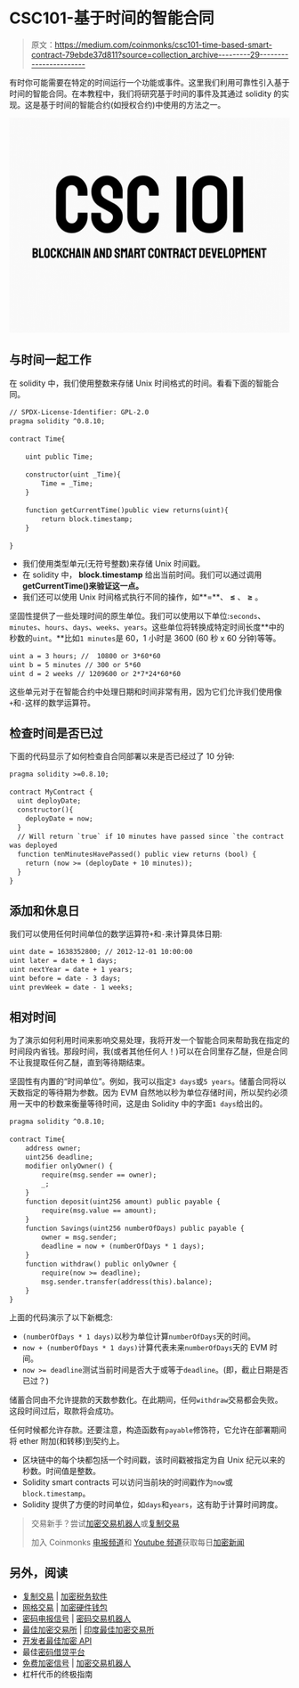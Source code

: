 # CSC101-基于时间的智能合同

> 原文：<https://medium.com/coinmonks/csc101-time-based-smart-contract-79ebde37d811?source=collection_archive---------29----------------------->

有时你可能需要在特定的时间运行一个功能或事件。这里我们利用可靠性引入基于时间的智能合同。在本教程中，我们将研究基于时间的事件及其通过 solidity 的实现。这是基于时间的智能合约(如授权合约)中使用的方法之一。

![](img/78db353f85d00a7149d8bc2b6bc3c9de.png)

## 与时间一起工作

在 solidity 中，我们使用整数来存储 Unix 时间格式的时间。看看下面的智能合同。

```
// SPDX-License-Identifier: GPL-2.0
pragma solidity ^0.8.10;

contract Time{

    uint public Time;

    constructor(uint _Time){
        Time = _Time;
    }

    function getCurrentTime()public view returns(uint){
        return block.timestamp;
    }

}
```

*   我们使用类型单元(无符号整数)来存储 Unix 时间戳。
*   在 solidity 中， **block.timestamp** 给出当前时间。我们可以通过调用 **getCurrentTime()来验证这一点。**
*   我们还可以使用 Unix 时间格式执行不同的操作，如**=**、 **≤** 、 **≥** 。

坚固性提供了一些处理时间的原生单位。我们可以使用以下单位:`seconds`、`minutes`、`hours`、`days`、`weeks`、`years`。这些单位将转换成特定时间长度**中的秒数的`uint`。**比如`1 minutes`是 60，1 小时是 3600 (60 秒 x 60 分钟)等等。

```
uint a = 3 hours; //  10800 or 3*60*60
uint b = 5 minutes // 300 or 5*60
uint d = 2 weeks // 1209600 or 2*7*24*60*60
```

这些单元对于在智能合约中处理日期和时间非常有用，因为它们允许我们使用像`+`和`-`这样的数学运算符。

## 检查时间是否已过

下面的代码显示了如何检查自合同部署以来是否已经过了 10 分钟:

```
pragma solidity >=0.8.10;

contract MyContract {
  uint deployDate;
  constructor(){
    deployDate = now;
  }
  // Will return `true` if 10 minutes have passed since `the contract was deployed
  function tenMinutesHavePassed() public view returns (bool) {
    return (now >= (deployDate + 10 minutes));
  }
}
```

## 添加和休息日

我们可以使用任何时间单位的数学运算符`+`和`-`来计算具体日期:

```
uint date = 1638352800; // 2012-12-01 10:00:00
uint later = date + 1 days;
uint nextYear = date + 1 years;
uint before = date - 3 days;
uint prevWeek = date - 1 weeks;
```

## 相对时间

为了演示如何利用时间来影响交易处理，我将开发一个智能合同来帮助我在指定的时间段内省钱。那段时间，我(或者其他任何人！)可以在合同里存乙醚，但是合同不让我提取任何乙醚，直到等待期结束。

坚固性有内置的“时间单位”。例如，我可以指定`3 days`或`5 years`。储蓄合同将以天数指定的等待期为参数。因为 EVM 自然地以秒为单位存储时间，所以契约必须用一天中的秒数来衡量等待时间，这是由 Solidity 中的字面`1 days`给出的。

```
pragma solidity ^0.8.10;

contract Time{
    address owner;
    uint256 deadline;
    modifier onlyOwner() {
        require(msg.sender == owner);
        _;
    }
    function deposit(uint256 amount) public payable {
        require(msg.value == amount);
    }
    function Savings(uint256 numberOfDays) public payable {
        owner = msg.sender;
        deadline = now + (numberOfDays * 1 days);
    }
    function withdraw() public onlyOwner {
        require(now >= deadline);
        msg.sender.transfer(address(this).balance);
    }
}
```

上面的代码演示了以下新概念:

*   `(numberOfDays * 1 days)`以秒为单位计算`numberOfDays`天的时间。
*   `now + (numberOfDays * 1 days)`计算代表未来`numberOfDays`天的 EVM 时间。
*   `now >= deadline`测试当前时间是否大于或等于`deadline`。(即，截止日期是否已过？)

储蓄合同由不允许提款的天数参数化。在此期间，任何`withdraw`交易都会失败。这段时间过后，取款将会成功。

任何时候都允许存款。还要注意，构造函数有`payable`修饰符，它允许在部署期间将 ether 附加(和转移)到契约上。

*   区块链中的每个块都包括一个时间戳，该时间戳被指定为自 Unix 纪元以来的秒数。时间值是整数。
*   Solidity smart contracts 可以访问当前块的时间戳作为`now`或`block.timestamp`。
*   Solidity 提供了方便的时间单位，如`days`和`years`，这有助于计算时间跨度。

> 交易新手？尝试[加密交易机器人](/coinmonks/crypto-trading-bot-c2ffce8acb2a)或[复制交易](/coinmonks/top-10-crypto-copy-trading-platforms-for-beginners-d0c37c7d698c)
> 
> 加入 Coinmonks [电报频道](https://t.me/coincodecap)和 [Youtube 频道](https://www.youtube.com/c/coinmonks/videos)获取每日[加密新闻](http://coincodecap.com/)

## 另外，阅读

*   [复制交易](/coinmonks/top-10-crypto-copy-trading-platforms-for-beginners-d0c37c7d698c) | [加密税务软件](/coinmonks/crypto-tax-software-ed4b4810e338)
*   [网格交易](https://coincodecap.com/grid-trading) | [加密硬件钱包](/coinmonks/the-best-cryptocurrency-hardware-wallets-of-2020-e28b1c124069)
*   [密码电报信号](/coinmonks/top-3-telegram-channels-for-crypto-traders-in-2021-8385f4411ff4) | [密码交易机器人](/coinmonks/crypto-trading-bot-c2ffce8acb2a)
*   [最佳加密交易所](/coinmonks/crypto-exchange-dd2f9d6f3769) | [印度最佳加密交易所](/coinmonks/bitcoin-exchange-in-india-7f1fe79715c9)
*   [开发者最佳加密 API](/coinmonks/best-crypto-apis-for-developers-5efe3a597a9f)
*   最佳[密码借贷平台](/coinmonks/top-5-crypto-lending-platforms-in-2020-that-you-need-to-know-a1b675cec3fa)
*   [免费加密信号](/coinmonks/free-crypto-signals-48b25e61a8da) | [加密交易机器人](/coinmonks/crypto-trading-bot-c2ffce8acb2a)
*   杠杆代币的终极指南